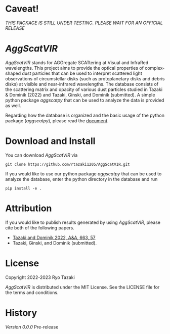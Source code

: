 
<!--![GitHub repo size](https://img.shields.io/github/repo-size/rtazaki1205/AggScatVIR)-->

# Caveat!
*THIS PACKAGE IS STILL UNDER TESTING. PLEASE WAIT FOR AN OFFICIAL RELEASE*


# *AggScatVIR*

*AggScatVIR* stands for AGGregate SCATtering at Visual and InfraRed wavelengths. This project aims to provide the optical properties of complex-shaped dust particles that can be used to interpret scattered light observations of circumstellar disks (such as protoplanetary disks and debris disks) at visible and near-infrared wavelengths. The database consists of the scattering matrix and opacity of various dust particles studied in Tazaki & Dominik (2022) and Tazaki, Ginski, and Dominik (submitted). A simple python package *aggscatpy* that can be used to analyze the data is provided as well.

Regarding how the database is organized and the basic usage of the python package (*aggscatpy*), please read the [document](https://rtazaki1205.github.io/AggScatVIR/).

# Download and Install

You can download *AggScatVIR* via

    git clone https://github.com/rtazaki1205/AggScatVIR.git

If you would like to use our python package *aggscatpy* that can be used to analyze the database, enter the python directory in the database and run 

    pip install -e .    

# Attribution

If you would like to publish results generated by using *AggScatVIR*, please cite both of the following papers.
 - [Tazaki and Dominik 2022, A&A, 663, 57](https://ui.adsabs.harvard.edu/abs/2022A%26A...663A..57T)
 - Tazaki, Ginski, and Dominik (submitted).

# License
Copyright 2022-2023 Ryo Tazaki

*AggScatVIR* is distributed under the MIT License. See the LICENSE file for the terms and conditions.

# History
*Version 0.0.0* Pre-release
